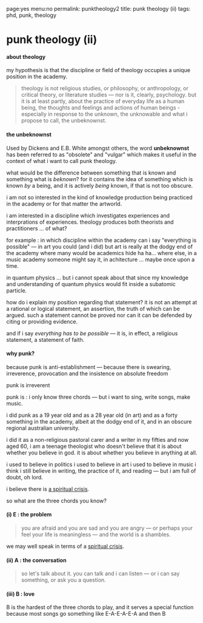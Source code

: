 page:yes
menu:no
permalink: punktheology2
title: punk theology (ii)
tags: phd, punk, theology

# punk theology (ii)

#### about theology

my hypothesis is that the discipline or field of theology occupies a unique position in the academy.

> theology is not religious studies, or philosophy, or anthropology, or critical theory, or literature studies — nor is it, clearly, psychology. but it is at least partly, about the practice of everyday life as a human being, the thoughts and feelings and actions of human beings - especially in response to the unknown, the unknowable and what i propose to call, the unbeknownst.

#### the unbeknownst

Used by Dickens and E.B. White amongst others, the word **unbeknownst** has been referred to as "obsolete" and "vulgar" which makes it useful in the context of what i want to call punk theology.

what would be the difference between something that is known and something what is *beknown*? for it contains the idea of something which is known *by* a being, and it is actively *being* known, if that is not too obscure. 

i am not so interested in the kind of knowledge production being practiced in the academy or for that matter the artworld.

i am interested in a discipline which investigates experiences and interprations of experiences. 
theology produces both theorists and practitioners … of what? 

for example : in which discipline within the academy can i say "everything is possible" — in art you could (and i did) but art is really at the dodgy end of the academy where many would be academics hide ha ha... where else, in a music academy someone might say it, in achitecture … maybe once upon a time. 

in quantum physics … but i cannot speak about that since my knowledge and understanding of quantum physics would fit inside a subatomic particle.

how do i explain my position regarding that statement? it is not an attempt at a rational or logical statement, an assertion, the truth of which can be argued. such a statement cannot be proved nor can it can be defended by citing or providing evidence. 

and if i say *everything has to be possible* — it is, in effect, a religious statement, a statement of faith.

#### why punk?

because punk is anti-establishment — because there is swearing, irreverence, provocation and the insistence on absolute freedom 

punk is irreverent

punk is : i only know three chords — but i want to sing, write songs, make music.

i did punk as a 19 year old and as a 28 year old (in art) and as a forty something in the academy, albeit at the dodgy end of it, and in an obscure regional australian university.

i did it as a non-religious pastoral carer and a writer in my fifties and now aged 60, i am a teenage theologist who doesn't believe that it is about whether you believe in god. it is about whether you believe in anything at all.

i used to believe in politics
i used to believe in art 
i used to believe in music 
i think i still believe in writing, 
the practice of it, and reading — 
but i am full of doubt,  oh lord. 

i believe there is [a spiritual crisis](http://www.johannesk.com/2018-december#crisis).

so what are the three chords you know?

#### (i) E : the problem

> you are afraid and you are sad and you are angry — or perhaps your feel your life is meaningless  — and the world is a shambles.

we may well speak in terms of a [spiritual crisis](http://www.johannesk.com/2018-december#crisis).

#### (ii) A : the conversation

> so let's talk about it. you can talk and i can listen — or i can say something, or ask you a question.

#### (iii) B : love

B is the hardest of the three chords to play, and it serves a special function because most songs go something like E-A-E-A-E-A and then B

